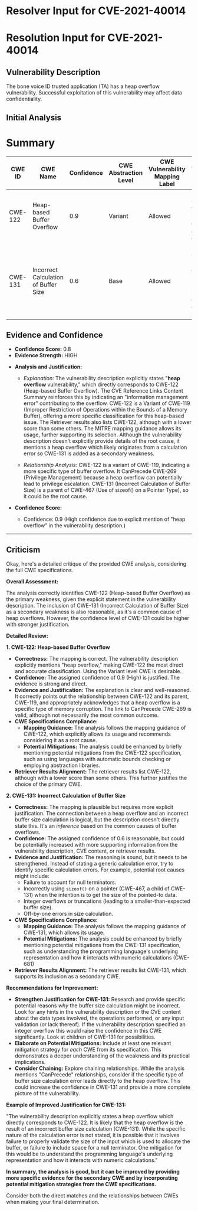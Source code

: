 # Resolver Input for CVE-2021-40014

# Resolution Input for CVE-2021-40014

## Vulnerability Description
The bone voice ID trusted application (TA) has a heap overflow vulnerability. Successful exploitation of this vulnerability may affect data confidentiality.

## Initial Analysis
# Summary
| CWE ID | CWE Name | Confidence | CWE Abstraction Level | CWE Vulnerability Mapping Label | CWE-Vulnerability Mapping Notes |
|---|---|---|---|---|---|
| CWE-122 | Heap-based Buffer Overflow | 0.9 | Variant | Allowed | Primary CWE: The vulnerability is explicitly described as a heap overflow. |
| CWE-131 | Incorrect Calculation of Buffer Size | 0.6 | Base | Allowed | Secondary CWE: The heap overflow is likely caused by an incorrect calculation of the buffer size. |

## Evidence and Confidence

*   **Confidence Score:** 0.8
*   **Evidence Strength:** HIGH

- **Analysis and Justification:**  
  - *Explanation:* The vulnerability description explicitly states "**heap overflow** vulnerability," which directly corresponds to CWE-122 (Heap-based Buffer Overflow). The CVE Reference Links Content Summary reinforces this by indicating an "information management error" contributing to the overflow. CWE-122 is a Variant of CWE-119 (Improper Restriction of Operations within the Bounds of a Memory Buffer), offering a more specific classification for this heap-based issue. The Retriever results also lists CWE-122, although with a lower score than some others. The MITRE mapping guidance allows its usage, further supporting its selection. Although the vulnerability description doesn't explicitly provide details of the root cause, it mentions a heap overflow which likely originates from a calculation error so CWE-131 is added as a secondary weakness.

  - *Relationship Analysis:* CWE-122 is a variant of CWE-119, indicating a more specific type of buffer overflow. It CanPrecede CWE-269 (Privilege Management) because a heap overflow can potentially lead to privilege escalation. CWE-131 (Incorrect Calculation of Buffer Size) is a parent of CWE-467 (Use of sizeof() on a Pointer Type), so it could be the root cause.

- **Confidence Score:**
  - Confidence: 0.9 (High confidence due to explicit mention of "heap overflow" in the vulnerability description.)
---

## Criticism
Okay, here's a detailed critique of the provided CWE analysis, considering the full CWE specifications.

**Overall Assessment:**

The analysis correctly identifies CWE-122 (Heap-based Buffer Overflow) as the primary weakness, given the explicit statement in the vulnerability description. The inclusion of CWE-131 (Incorrect Calculation of Buffer Size) as a secondary weakness is also reasonable, as it's a common cause of heap overflows. However, the confidence level of CWE-131 could be higher with stronger justification.

**Detailed Review:**

**1. CWE-122: Heap-based Buffer Overflow**

*   **Correctness:** The mapping is correct. The vulnerability description explicitly mentions "heap overflow," making CWE-122 the most direct and accurate classification. Using the Variant level CWE is desirable.
*   **Confidence:** The assigned confidence of 0.9 (High) is justified. The evidence is strong and direct.
*   **Evidence and Justification:** The explanation is clear and well-reasoned. It correctly points out the relationship between CWE-122 and its parent, CWE-119, and appropriately acknowledges that a heap overflow is a specific type of memory corruption. The link to CanPrecede CWE-269 is valid, although not necessarily the most common outcome.
*   **CWE Specifications Compliance:**
    *   **Mapping Guidance:** The analysis follows the mapping guidance of CWE-122, which explicitly allows its usage and recommends considering it as a root cause.
    *   **Potential Mitigations:** The analysis could be enhanced by briefly mentioning potential mitigations from the CWE-122 specification, such as using languages with automatic bounds checking or employing abstraction libraries.
*   **Retriever Results Alignment:** The retriever results list CWE-122, although with a lower score than some others. This further justifies the choice of the primary CWE.

**2. CWE-131: Incorrect Calculation of Buffer Size**

*   **Correctness:** The mapping is plausible but requires more explicit justification. The connection between a heap overflow and an incorrect buffer size calculation is logical, but the description doesn't directly state this. It's an *inference* based on the common causes of buffer overflows.
*   **Confidence:** The assigned confidence of 0.6 is reasonable, but could be potentially increased with more supporting information from the vulnerability description, CVE content, or retriever results.
*   **Evidence and Justification:** The reasoning is sound, but it needs to be strengthened. Instead of stating a generic calculation error, try to identify specific calculation errors. For example, potential root causes might include:
    *   Failure to account for null terminators.
    *   Incorrectly using `sizeof()` on a pointer (CWE-467, a child of CWE-131) when the intention is to get the size of the pointed-to data.
    *   Integer overflows or truncations (leading to a smaller-than-expected buffer size).
    *   Off-by-one errors in size calculation.
*   **CWE Specifications Compliance:**
    *   **Mapping Guidance:** The analysis follows the mapping guidance of CWE-131, which allows its usage.
    *   **Potential Mitigations:** The analysis could be enhanced by briefly mentioning potential mitigations from the CWE-131 specification, such as understanding the programming language's underlying representation and how it interacts with numeric calculations (CWE-681)
*   **Retriever Results Alignment:** The retriever results list CWE-131, which supports its inclusion as a secondary CWE.

**Recommendations for Improvement:**

*   **Strengthen Justification for CWE-131:** Research and provide specific potential reasons *why* the buffer size calculation might be incorrect.  Look for any hints in the vulnerability description or the CVE content about the data types involved, the operations performed, or any input validation (or lack thereof). If the vulnerability description specified an integer overflow this would raise the confidence in this CWE significantly. Look at children of CWE-131 for possibilities.
*   **Elaborate on Potential Mitigations:**  Include at least one relevant mitigation strategy for *each* CWE from its specification. This demonstrates a deeper understanding of the weakness and its practical implications.
*   **Consider Chaining:** Explore chaining relationships. While the analysis mentions "CanPrecede" relationships, consider if the specific type of buffer size calculation error leads directly to the heap overflow.  This could increase the confidence in CWE-131 and provide a more complete picture of the vulnerability.

**Example of Improved Justification for CWE-131:**

"The vulnerability description explicitly states a heap overflow which directly corresponds to CWE-122. It is likely that the heap overflow is the result of an incorrect buffer size calculation (CWE-131). While the specific nature of the calculation error is not stated, it is possible that it involves failure to properly validate the size of the input which is used to allocate the buffer, or failure to include space for a null terminator. One mitigation for this would be to understand the programming language's underlying representation and how it interacts with numeric calculations."

**In summary, the analysis is good, but it can be improved by providing more specific evidence for the secondary CWE and by incorporating potential mitigation strategies from the CWE specifications.**

Consider both the direct matches and the relationships between CWEs
when making your final determination.
        